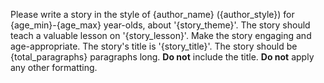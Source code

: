 Please write a story in the style of {author_name} ({author_style}) for {age_min}-{age_max} year-olds, about '{story_theme}'. The story should teach a valuable lesson on '{story_lesson}'. Make the story engaging and age-appropriate. The story's title is '{story_title}'. The story should be {total_paragraphs} paragraphs long. **Do not** include the title. **Do not** apply any other formatting.